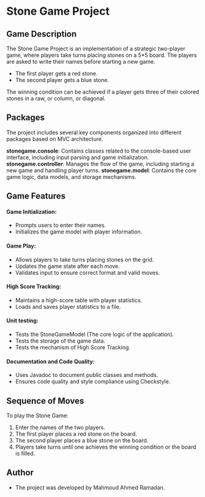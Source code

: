 # Stone Game Project

## Game Description
The Stone Game Project is an implementation of a strategic two-player game,
where players take turns placing stones on a 5*5 board. The players are asked 
to write their names before starting a new game.

- The first player gets a red stone.
- The second player gets a blue stone.

The winning condition can be achieved if a player gets three of their colored
stones in a raw, or column, or diagonal.

## Packages
The project includes several key components organized into different packages
based on MVC architecture.

**stonegame.console**: Contains classes related to the console-based user interface, including input parsing and game initialization.
**stonegame.controller**: Manages the flow of the game, including starting a new game and handling player turns.
**stonegame.model**: Contains the core game logic, data models, and storage mechanisms.

## Game Features
#### Game Initialization: 
- Prompts users to enter their names.
- Initializes the game model with player information.

#### Game Play:
- Allows players to take turns placing stones on the grid.
- Updates the game state after each move.
- Validates input to ensure correct format and valid moves.

#### High Score Tracking:
- Maintains a high-score table with player statistics.
- Loads and saves player statistics to a file.

#### Unit testing:
- Tests the StoneGameModel (The core logic of the application).
- Tests the storage of the game data.
- Tests the mechanism of High Score Tracking.

#### Documentation and Code Quality:
- Uses Javadoc to document public classes and methods.
- Ensures code quality and style compliance using Checkstyle.

## Sequence of Moves
To play the Stone Game:
1. Enter the names of the two players.
2. The first player places a red stone on the board.
3. The second player places a blue stone on the board.
4. Players take turns until one achieves the winning condition or the board is filled.
## Author
- The project was developed by Mahmoud Ahmed Ramadan.
